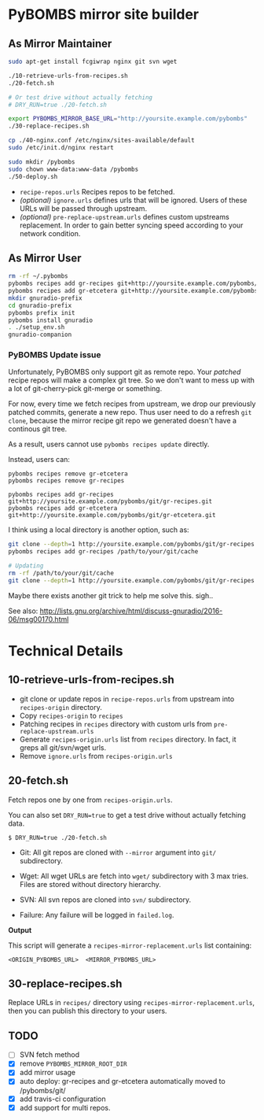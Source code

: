 # PyBOMBS mirror site builder

## As Mirror Maintainer

```bash
sudo apt-get install fcgiwrap nginx git svn wget

./10-retrieve-urls-from-recipes.sh
./20-fetch.sh

# Or test drive without actually fetching
# DRY_RUN=true ./20-fetch.sh

export PYBOMBS_MIRROR_BASE_URL="http://yoursite.example.com/pybombs"
./30-replace-recipes.sh

cp ./40-nginx.conf /etc/nginx/sites-available/default
sudo /etc/init.d/nginx restart

sudo mkdir /pybombs
sudo chown www-data:www-data /pybombs
./50-deploy.sh
```

 - `recipe-repos.urls` Recipes repos to be fetched.
 - *(optional)* `ignore.urls` defines urls that will be ignored. Users of these URLs will be passed through upstream.
 - *(optional)* `pre-replace-upstream.urls` defines custom upstreams replacement. In order to gain better syncing speed according to your network condition.

## As Mirror User

```bash
rm -rf ~/.pybombs
pybombs recipes add gr-recipes git+http://yoursite.example.com/pybombs/git/gr-recipes.git 
pybombs recipes add gr-etcetera git+http://yoursite.example.com/pybombs/git/gr-etcetera.git 
mkdir gnuradio-prefix
cd gnuradio-prefix
pybombs prefix init
pybombs install gnuradio
. ./setup_env.sh
gnuradio-companion
```
### PyBOMBS Update issue

Unfortunately, PyBOMBS only support git as remote repo. Your *patched* recipe repos will make a complex git tree. So we don't want to mess up with a lot of git-cherry-pick git-merge or something.

For now, every time we fetch recipes from upstream, we drop our previously patched commits, generate a new repo. Thus user need to do a refresh `git clone`, because the mirror recipe git repo we generated doesn't have a continous git tree.

As a result, users cannot use `pybombs recipes update` directly.

Instead, users can:

```
pybombs recipes remove gr-etcetera
pybombs recipes remove gr-recipes

pybombs recipes add gr-recipes git+http://yoursite.example.com/pybombs/git/gr-recipes.git 
pybombs recipes add gr-etcetera git+http://yoursite.example.com/pybombs/git/gr-etcetera.git 
```

I think using a local directory is another option, such as:

```bash
git clone --depth=1 http://yoursite.example.com/pybombs/git/gr-recipes.git /path/to/your/git/cache
pybombs recipes add gr-recipes /path/to/your/git/cache

# Updating
rm -rf /path/to/your/git/cache
git clone --depth=1 http://yoursite.example.com/pybombs/git/gr-recipes.git /path/to/your/git/cache
```

Maybe there exists another git trick to help me solve this. sigh..

See also: <http://lists.gnu.org/archive/html/discuss-gnuradio/2016-06/msg00170.html>

# Technical Details

## 10-retrieve-urls-from-recipes.sh

 - git clone or update repos in `recipe-repos.urls` from upstream into `recipes-origin` directory.
 - Copy `recipes-origin` to `recipes`
 - Patching recipes in `recipes` directory with custom urls from `pre-replace-upstream.urls`
 - Generate `recipes-origin.urls` list from `recipes` directory. In fact, it greps all git/svn/wget urls.
 - Remove `ignore.urls` from `recipes-origin.urls`

## 20-fetch.sh

 Fetch repos one by one from `recipes-origin.urls`.

 You can also set `DRY_RUN=true` to get a test drive without actually fetching data.

```
$ DRY_RUN=true ./20-fetch.sh
```

 - Git: All git repos are cloned with `--mirror` argument into `git/` subdirectory.
 - Wget: All wget URLs are fetch into `wget/` subdirectory with 3 max tries. Files are stored without directory hierarchy.
 - SVN: All svn repos are cloned into `svn/` subdirectory.

 - Failure: Any failure will be logged in `failed.log`.

**Output**

 This script will generate a `recipes-mirror-replacement.urls` list containing:

    <ORIGIN_PYBOMBS_URL>  <MIRROR_PYBOMBS_URL>

## 30-replace-recipes.sh

 Replace URLs in `recipes/` directory using `recipes-mirror-replacement.urls`, then you can publish this directory to your users.


## TODO

 - [ ] SVN fetch method
 - [X] remove `PYBOMBS_MIRROR_ROOT_DIR`
 - [X] add mirror usage
 - [X] auto deploy: gr-recipes and gr-etcetera automatically moved to /pybombs/git/
 - [X] add travis-ci configuration
 - [X] add support for multi repos.
